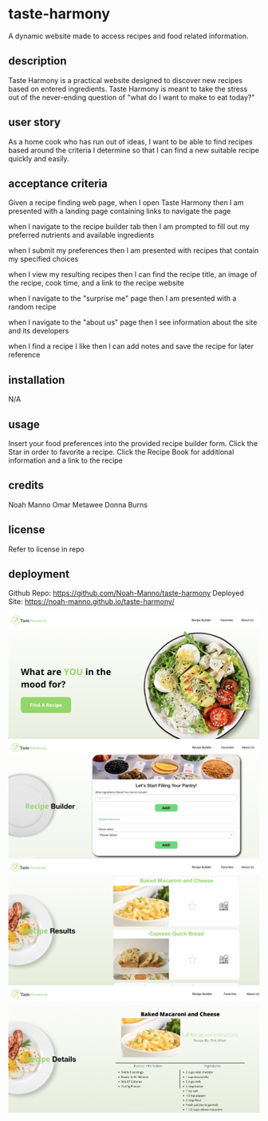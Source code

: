 # taste-harmony

A dynamic website made to access recipes and food related information.

## description

Taste Harmony is a practical website designed to discover new recipes based on entered ingredients. Taste Harmony is meant to take the stress out of the never-ending question of "what do I want to make to eat today?"

## user story

As a home cook who has run out of ideas,
I want to be able to find recipes based around the criteria I determine
so that I can find a new suitable recipe quickly and easily.

## acceptance criteria

Given a recipe finding web page,
when I open Taste Harmony
then I am presented with a landing page containing links to navigate the page

when I navigate to the recipe builder tab
then I am prompted to fill out my preferred nutrients and available ingredients

when I submit my preferences
then I am presented with recipes that contain my specified choices

when I view my resulting recipes
then I can find the recipe title, an image of the recipe, cook time, and a link to the recipe website

when I navigate to the "surprise me" page
then I am presented with a random recipe

when I navigate to the "about us" page
then I see information about the site and its developers

when I find a recipe I like
then I can add notes and save the recipe for later reference

## installation

N/A

## usage

Insert your food preferences into the provided recipe builder form.
Click the Star in order to favorite a recipe.
Click the Recipe Book for additional information and a link to the recipe

## credits

Noah Manno
Omar Metawee
Donna Burns

## license

Refer to license in repo

## deployment

Github Repo: https://github.com/Noah-Manno/taste-harmony
Deployed Site: https://noah-manno.github.io/taste-harmony/

![Landing Page](./assets/images/Taste%20Harmony%20Landing.png)
![Recipe Builder](./assets/images/Recipe%20Builder.png)
![Results Page](./assets/images/Recipe%20Results.png)
![Details Page](./assets/images/Recipe%20Details.png)

